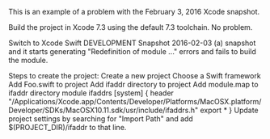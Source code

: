 This is an example of a problem with the February 3, 2016 Xcode snapshot.

Build the project in Xcode 7.3 using the default 7.3 toolchain. No problem.

Switch to Xcode Swift DEVELOPMENT Snapshot 2016-02-03 (a) snapshot and it starts generating "Redefinition of module ..." errors and fails to build the module.

Steps to create the project:
Create a new project
Choose a Swift framework
Add Foo.swift to project
Add ifaddr directory to project
Add module.map to ifaddr directory
    module ifaddrs [system] {
        header "/Applications/Xcode.app/Contents/Developer/Platforms/MacOSX.platform/Developer/SDKs/MacOSX10.11.sdk/usr/include/ifaddrs.h"
        export *
    }
Update project settings by searching for "Import Path" and add $(PROJECT_DIR)/ifaddr to that line.